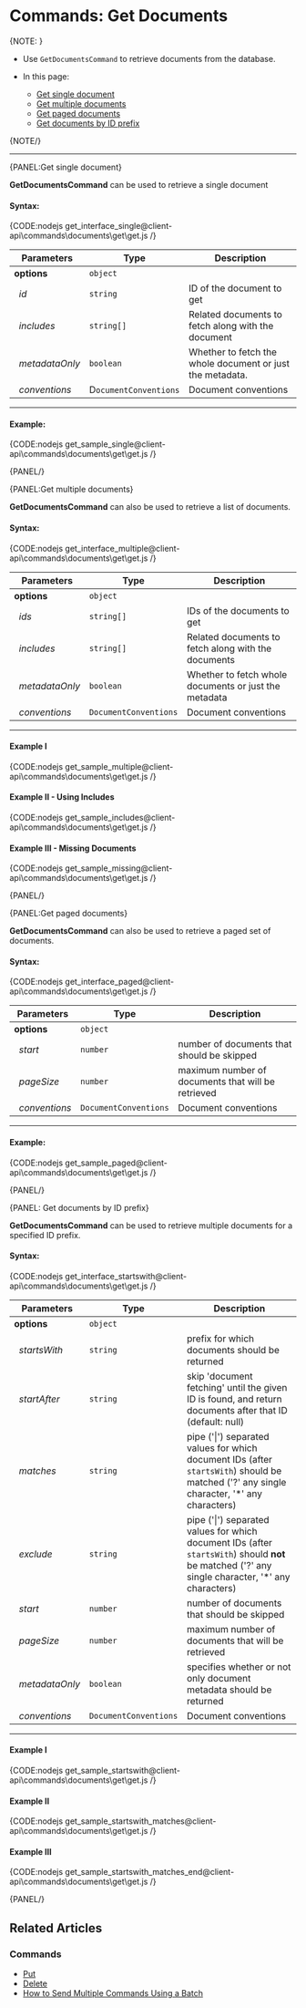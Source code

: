 # Commands: Get Documents

{NOTE: }

* Use `GetDocumentsCommand` to retrieve documents from the database.

* In this page:
   - [Get single document](../../../client-api/commands/documents/get#get-single-document)   
   - [Get multiple documents](../../../client-api/commands/documents/get#get-multiple-documents)   
   - [Get paged documents](../../../client-api/commands/documents/get#get-paged-documents)   
   - [Get documents by ID prefix](../../../client-api/commands/documents/get#get-documents-by-id-prefix)  

{NOTE/}

---

{PANEL:Get single document}

**GetDocumentsCommand** can be used to retrieve a single document

#### Syntax:

{CODE:nodejs get_interface_single@client-api\commands\documents\get\get.js /}

| Parameters | Type | Description |
| ------------- | ------------- | ----- |
| **options** | `object` | |
| &nbsp;&nbsp;*id* | `string` | ID of the document to get |
| &nbsp;&nbsp;*includes* | `string[]` | Related documents to fetch along with the document |
| &nbsp;&nbsp;*metadataOnly* | `boolean` | Whether to fetch the whole document or just the metadata. |
| &nbsp;&nbsp;*conventions* | D`ocumentConventions` | Document conventions |

---

#### Example:

{CODE:nodejs get_sample_single@client-api\commands\documents\get\get.js /}

{PANEL/}

{PANEL:Get multiple documents}

**GetDocumentsCommand** can also be used to retrieve a list of documents.

#### Syntax:

{CODE:nodejs get_interface_multiple@client-api\commands\documents\get\get.js /}

| Parameters | Type | Description |
| ------------- | ------------- | ----- |
| **options** | `object` | |
| &nbsp;&nbsp;*ids* | `string[]` | IDs of the documents to get |
| &nbsp;&nbsp;*includes* | `string[]` | Related documents to fetch along with the documents |
| &nbsp;&nbsp;*metadataOnly* | `boolean` | Whether to fetch whole documents or just the metadata |
| &nbsp;&nbsp;*conventions* | `DocumentConventions` | Document conventions |

---

#### Example I

{CODE:nodejs get_sample_multiple@client-api\commands\documents\get\get.js /}

#### Example II - Using Includes

{CODE:nodejs get_sample_includes@client-api\commands\documents\get\get.js /}

#### Example III - Missing Documents

{CODE:nodejs get_sample_missing@client-api\commands\documents\get\get.js /}

{PANEL/}

{PANEL:Get paged documents}

**GetDocumentsCommand** can also be used to retrieve a paged set of documents.

#### Syntax:

{CODE:nodejs get_interface_paged@client-api\commands\documents\get\get.js /}

| Parameters | Type | Description |
| ------------- | ------------- | ----- |
| **options** | `object` | |
| &nbsp;&nbsp;*start* | `number` | number of documents that should be skipped  |
| &nbsp;&nbsp;*pageSize* | `number` | maximum number of documents that will be retrieved |
| &nbsp;&nbsp;*conventions* | `DocumentConventions` | Document conventions |

---

#### Example:

{CODE:nodejs get_sample_paged@client-api\commands\documents\get\get.js /}

{PANEL/}

{PANEL: Get documents by ID prefix}

**GetDocumentsCommand** can be used to retrieve multiple documents for a specified ID prefix.

#### Syntax:

{CODE:nodejs get_interface_startswith@client-api\commands\documents\get\get.js /}

| Parameters | Type | Description |
| ------------- | ------------- | ----- |
| **options** | `object` | |
| &nbsp;&nbsp;*startsWith* | `string` | prefix for which documents should be returned |
| &nbsp;&nbsp;*startAfter* | `string` | skip 'document fetching' until the given ID is found, and return documents after that ID (default: null) |
| &nbsp;&nbsp;*matches* | `string` | pipe ('&#124;') separated values for which document IDs (after `startsWith`) should be matched ('?' any single character, '*' any characters) |
| &nbsp;&nbsp;*exclude* | `string` | pipe ('&#124;') separated values for which document IDs (after `startsWith`) should **not** be matched ('?' any single character, '*' any characters) |
| &nbsp;&nbsp;*start* | `number` | number of documents that should be skipped |
| &nbsp;&nbsp;*pageSize* | `number` | maximum number of documents that will be retrieved |
| &nbsp;&nbsp;*metadataOnly* | `boolean` | specifies whether or not only document metadata should be returned |
| &nbsp;&nbsp;*conventions* | `DocumentConventions` | Document conventions |

---

#### Example I

{CODE:nodejs get_sample_startswith@client-api\commands\documents\get\get.js /}

#### Example II

{CODE:nodejs get_sample_startswith_matches@client-api\commands\documents\get\get.js /}

#### Example III

{CODE:nodejs get_sample_startswith_matches_end@client-api\commands\documents\get\get.js /}

{PANEL/}

## Related Articles

### Commands 

- [Put](../../../client-api/commands/documents/put)  
- [Delete](../../../client-api/commands/documents/delete)
- [How to Send Multiple Commands Using a Batch](../../../client-api/commands/batches/how-to-send-multiple-commands-using-a-batch)
